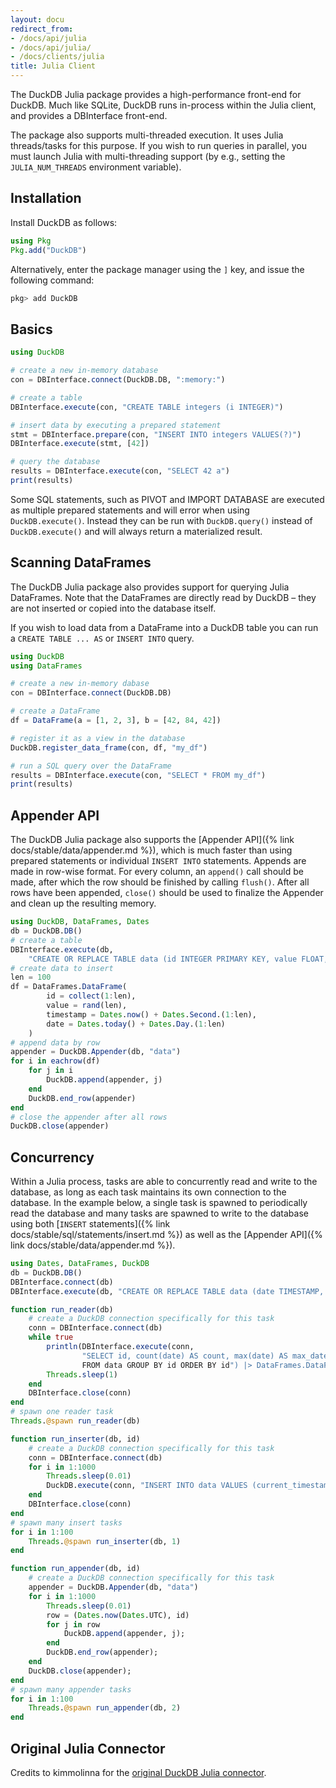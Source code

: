 ```yaml
---
layout: docu
redirect_from:
- /docs/api/julia
- /docs/api/julia/
- /docs/clients/julia
title: Julia Client
---
```


The DuckDB Julia package provides a high-performance front-end for DuckDB. Much like SQLite, DuckDB runs in-process within the Julia client, and provides a DBInterface front-end.

The package also supports multi-threaded execution. It uses Julia threads/tasks for this purpose. If you wish to run queries in parallel, you must launch Julia with multi-threading support (by e.g., setting the `JULIA_NUM_THREADS` environment variable).

## Installation

Install DuckDB as follows:

```julia
using Pkg
Pkg.add("DuckDB")
```

Alternatively, enter the package manager using the `]` key, and issue the following command:

```julia
pkg> add DuckDB
```

## Basics

```julia
using DuckDB

# create a new in-memory database
con = DBInterface.connect(DuckDB.DB, ":memory:")

# create a table
DBInterface.execute(con, "CREATE TABLE integers (i INTEGER)")

# insert data by executing a prepared statement
stmt = DBInterface.prepare(con, "INSERT INTO integers VALUES(?)")
DBInterface.execute(stmt, [42])

# query the database
results = DBInterface.execute(con, "SELECT 42 a")
print(results)
```

Some SQL statements, such as PIVOT and IMPORT DATABASE are executed as multiple prepared statements and will error when using `DuckDB.execute()`. Instead they can be run with `DuckDB.query()` instead of `DuckDB.execute()` and will always return a materialized result.

## Scanning DataFrames

The DuckDB Julia package also provides support for querying Julia DataFrames. Note that the DataFrames are directly read by DuckDB – they are not inserted or copied into the database itself.

If you wish to load data from a DataFrame into a DuckDB table you can run a `CREATE TABLE ... AS` or `INSERT INTO` query.

```julia
using DuckDB
using DataFrames

# create a new in-memory dabase
con = DBInterface.connect(DuckDB.DB)

# create a DataFrame
df = DataFrame(a = [1, 2, 3], b = [42, 84, 42])

# register it as a view in the database
DuckDB.register_data_frame(con, df, "my_df")

# run a SQL query over the DataFrame
results = DBInterface.execute(con, "SELECT * FROM my_df")
print(results)
```

## Appender API

The DuckDB Julia package also supports the [Appender API]({% link docs/stable/data/appender.md %}), which is much faster than using prepared statements or individual `INSERT INTO` statements. Appends are made in row-wise format. For every column, an `append()` call should be made, after which the row should be finished by calling `flush()`. After all rows have been appended, `close()` should be used to finalize the Appender and clean up the resulting memory.

```julia
using DuckDB, DataFrames, Dates
db = DuckDB.DB()
# create a table
DBInterface.execute(db,
    "CREATE OR REPLACE TABLE data (id INTEGER PRIMARY KEY, value FLOAT, timestamp TIMESTAMP, date DATE)")
# create data to insert
len = 100
df = DataFrames.DataFrame(
        id = collect(1:len),
        value = rand(len),
        timestamp = Dates.now() + Dates.Second.(1:len),
        date = Dates.today() + Dates.Day.(1:len)
    )
# append data by row
appender = DuckDB.Appender(db, "data")
for i in eachrow(df)
    for j in i
        DuckDB.append(appender, j)
    end
    DuckDB.end_row(appender)
end
# close the appender after all rows
DuckDB.close(appender)
```

## Concurrency

Within a Julia process, tasks are able to concurrently read and write to the database, as long as each task maintains its own connection to the database. In the example below, a single task is spawned to periodically read the database and many tasks are spawned to write to the database using both [`INSERT` statements]({% link docs/stable/sql/statements/insert.md %}) as well as the [Appender API]({% link docs/stable/data/appender.md %}).

```julia
using Dates, DataFrames, DuckDB
db = DuckDB.DB()
DBInterface.connect(db)
DBInterface.execute(db, "CREATE OR REPLACE TABLE data (date TIMESTAMP, id INTEGER)")

function run_reader(db)
    # create a DuckDB connection specifically for this task
    conn = DBInterface.connect(db)
    while true
        println(DBInterface.execute(conn,
                "SELECT id, count(date) AS count, max(date) AS max_date
                FROM data GROUP BY id ORDER BY id") |> DataFrames.DataFrame)
        Threads.sleep(1)
    end
    DBInterface.close(conn)
end
# spawn one reader task
Threads.@spawn run_reader(db)

function run_inserter(db, id)
    # create a DuckDB connection specifically for this task
    conn = DBInterface.connect(db)
    for i in 1:1000
        Threads.sleep(0.01)
        DuckDB.execute(conn, "INSERT INTO data VALUES (current_timestamp, ?)"; id);
    end
    DBInterface.close(conn)
end
# spawn many insert tasks
for i in 1:100
    Threads.@spawn run_inserter(db, 1)
end

function run_appender(db, id)
    # create a DuckDB connection specifically for this task
    appender = DuckDB.Appender(db, "data")
    for i in 1:1000
        Threads.sleep(0.01)
        row = (Dates.now(Dates.UTC), id)
        for j in row
            DuckDB.append(appender, j);
        end
        DuckDB.end_row(appender);
    end
    DuckDB.close(appender);
end
# spawn many appender tasks
for i in 1:100
    Threads.@spawn run_appender(db, 2)
end
```

## Original Julia Connector

Credits to kimmolinna for the [original DuckDB Julia connector](https://github.com/kimmolinna/DuckDB.jl).
